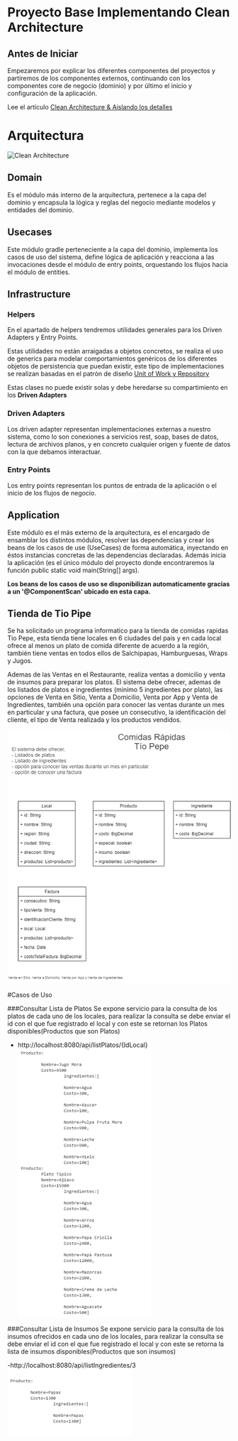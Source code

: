 # Proyecto Base Implementando Clean Architecture


## Antes de Iniciar

Empezaremos por explicar los diferentes componentes del proyectos y partiremos de los componentes externos, continuando con los componentes core de negocio (dominio) y por último el inicio y configuración de la aplicación.

Lee el artículo [Clean Architecture & Aislando los detalles](https://medium.com/bancolombia-tech/clean-architecture-aislando-los-detalles-4f9530f35d7a)

# Arquitectura

![Clean Architecture](https://miro.medium.com/max/1400/1*ZdlHz8B0-qu9Y-QO3AXR_w.png)

## Domain

Es el módulo más interno de la arquitectura, pertenece a la capa del dominio y encapsula la lógica y reglas del negocio mediante modelos y entidades del dominio.

## Usecases

Este módulo gradle perteneciente a la capa del dominio, implementa los casos de uso del sistema, define lógica de aplicación y reacciona a las invocaciones desde el módulo de entry points, orquestando los flujos hacia el módulo de entities.

## Infrastructure

### Helpers

En el apartado de helpers tendremos utilidades generales para los Driven Adapters y Entry Points.

Estas utilidades no están arraigadas a objetos concretos, se realiza el uso de generics para modelar comportamientos
genéricos de los diferentes objetos de persistencia que puedan existir, este tipo de implementaciones se realizan
basadas en el patrón de diseño [Unit of Work y Repository](https://medium.com/@krzychukosobudzki/repository-design-pattern-bc490b256006)

Estas clases no puede existir solas y debe heredarse su compartimiento en los **Driven Adapters**

### Driven Adapters

Los driven adapter representan implementaciones externas a nuestro sistema, como lo son conexiones a servicios rest,
soap, bases de datos, lectura de archivos planos, y en concreto cualquier origen y fuente de datos con la que debamos
interactuar.

### Entry Points

Los entry points representan los puntos de entrada de la aplicación o el inicio de los flujos de negocio.

## Application

Este módulo es el más externo de la arquitectura, es el encargado de ensamblar los distintos módulos, resolver las dependencias y crear los beans de los casos de use (UseCases) de forma automática, inyectando en éstos instancias concretas de las dependencias declaradas. Además inicia la aplicación (es el único módulo del proyecto donde encontraremos la función public static void main(String[] args).

**Los beans de los casos de uso se disponibilizan automaticamente gracias a un '@ComponentScan' ubicado en esta capa.**







## Tienda de Tio Pipe
Se ha solicitado un programa informatico para la tienda de comidas rapidas Tio Pepe, esta tienda tiene locales en 6 ciudades del pais y en cada local ofrece al menos un plato de comida diferente de acuerdo a la región, también tiene ventas en todos ellos de Salchipapas, Hamburguesas, Wraps y Jugos.

Ademas de las Ventas en el Restaurante, realiza ventas a domicilio y venta de insumos para preparar los platos. El sistema debe ofrecer, ademas de los listados de platos e ingredientes (minimo 5 ingredientes por plato), las opciones de Venta en Sitio, Venta a Domicilio, Venta por App y Venta de Ingredientes, también una opción para conocer las ventas durante un mes en particular y una factura, que posee un consecutivo, la identificación del cliente, el tipo de Venta realizada y los productos vendidos.

![TioPipe](./resource/model.drawio.png)




#Casos de Uso

###Consultar Lista de Platos
Se expone servicio para la consulta de los platos de cada uno de los locales, para realizar la consulta se debe enviar el id con el que fue registrado el local y con este se retornan los Platos disponibles(Productos que son Platos)

- http://localhost:8080/api/listPlatos/{IdLocal}
<br> ![TioPipe](./resource/ListaPlatos.png)

###Consultar Lista de Insumos
Se expone servicio para la consulta de los insumos ofrecidos en cada uno de los locales, para realizar la consulta se debe enviar el id con el que fue registrado el local y con este se retorna la lista de insumos disponibles(Productos que son insumos)

-http://localhost:8080/api/listIngredientes/3
<br> ![TioPipe](./resource/ListaInsumos.png)



